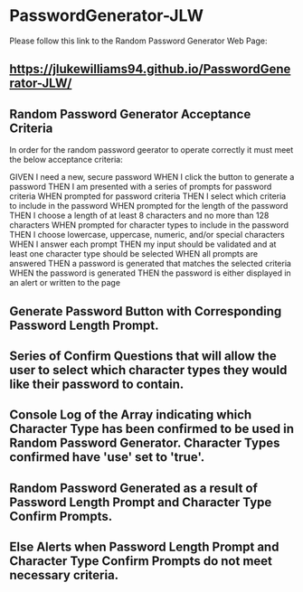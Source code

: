 # PasswordGenerator-JLW

Please follow this link to the Random Password Generator Web Page: 
## https://jlukewilliams94.github.io/PasswordGenerator-JLW/

## Random Password Generator Acceptance Criteria 
In order for the random password geerator to operate correctly it must meet the below acceptance criteria:

GIVEN I need a new, secure password
WHEN I click the button to generate a password
THEN I am presented with a series of prompts for password criteria
WHEN prompted for password criteria
THEN I select which criteria to include in the password
WHEN prompted for the length of the password
THEN I choose a length of at least 8 characters and no more than 128 characters
WHEN prompted for character types to include in the password
THEN I choose lowercase, uppercase, numeric, and/or special characters
WHEN I answer each prompt
THEN my input should be validated and at least one character type should be selected
WHEN all prompts are answered
THEN a password is generated that matches the selected criteria
WHEN the password is generated
THEN the password is either displayed in an alert or written to the page

## Generate Password Button with Corresponding Password Length Prompt. 


## Series of Confirm Questions that will allow the user to select which character types they would like their password to contain. 

## Console Log of the Array indicating which Character Type has been confirmed to be used in Random Password Generator. Character Types confirmed have 'use' set to 'true'.

## Random Password Generated as a result of Password Length Prompt and Character Type Confirm Prompts. 

## Else Alerts when Password Length Prompt and Character Type Confirm Prompts do not meet necessary criteria. 